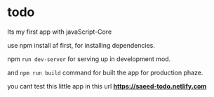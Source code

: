 # todo
Its my first app with javaScript-Core

use npm install af first, for installing dependencies.

npm `run dev-server` for serving up in development mod.

and `npm run build` command for built the app for production phaze.

you cant test this little app in this url  **https://saeed-todo.netlify.com**
